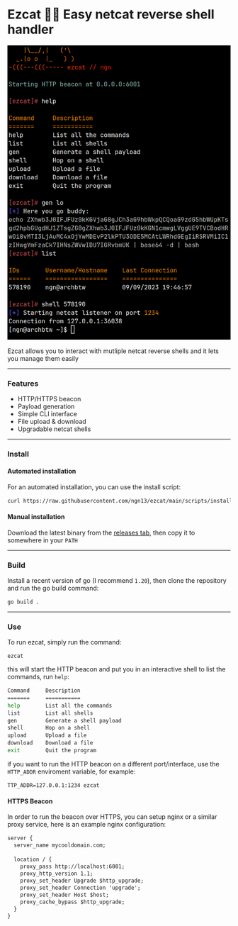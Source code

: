 # Ezcat 🐱‍💻 Easy netcat reverse shell handler</h1>
![](images/showcase.png)

Ezcat allows you to interact with mutliple netcat 
reverse shells and it lets you manage them easily  

---

### Features
- HTTP/HTTPS beacon
- Payload generation
- Simple CLI interface
- File upload & download
- Upgradable netcat shells

---

### Install
#### Automated installation 
For an automated installation, you can use the install script:
```bash
curl https://raw.githubusercontent.com/ngn13/ezcat/main/scripts/install.sh | sudo bash
```
#### Manual installation
Download the latest binary from the [releases tab](https://github.com/ngn13/ezcat/releases),
then copy it to somewhere in your `PATH`

---

### Build
Install a recent version of go (I recommend `1.20`), then clone the repository and run the go build 
command:
```bash
go build .
```

---

### Use
To run ezcat, simply run the command:
```
ezcat
```
this will start the HTTP beacon and put you in an interactive shell
to list the commands, run `help`:
```bash
Command     Description
=======     ===========
help        List all the commands
list        List all shells
gen         Generate a shell payload
shell       Hop on a shell
upload      Upload a file
download    Download a file
exit        Quit the program
```
if you want to run the HTTP beacon on a different port/interface, use the `HTTP_ADDR` enviroment
variable, for example:
```
TTP_ADDR=127.0.0.1:1234 ezcat
```
#### HTTPS Beacon
In order to run the beacon over HTTPS, you can setup nginx or a similar proxy service,
here is an example nginx configuration:
```
server {
  server_name mycooldomain.com;

  location / {
    proxy_pass http://localhost:6001;
    proxy_http_version 1.1;
    proxy_set_header Upgrade $http_upgrade;
    proxy_set_header Connection 'upgrade';
    proxy_set_header Host $host;
    proxy_cache_bypass $http_upgrade;
  }
}
```

